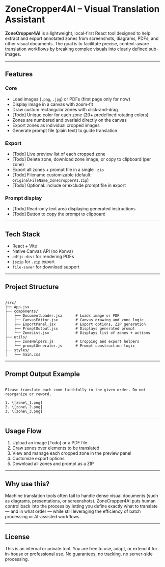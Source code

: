 # ZoneCropper4AI – Visual Translation Assistant

**ZoneCropper4AI** is a lightweight, local-first React tool designed to help extract and export annotated zones from screenshots, diagrams, PDFs, and other visual documents. The goal is to facilitate precise, context-aware translation workflows by breaking complex visuals into clearly defined sub-images.

---

## Features

### Core

- Load images (`.png`, `.jpg`) or PDFs (first page only for now)
- Display image in a canvas with zoom-fit
- Draw custom rectangular zones with click-and-drag
- [Todo] Unique color for each zone (20+ predefined rotating colors)
- Zones are numbered and overlaid directly on the canvas
- Export zones as individual cropped images
- Generate prompt file (plain text) to guide translation

### Export

- [Todo] Live preview list of each cropped zone
- [Todo] Delete zone, download zone image, or copy to clipboard (per zone)
- Export all zones + prompt file in a single `.zip`
- [Todo] Filename customizable (default: `originalFileName_zoneCropperAI.zip`)
- [Todo] Optional: include or exclude prompt file in export

### Prompt display

- [Todo] Read-only text area displaying generated instructions
- [Todo] Button to copy the prompt to clipboard

---

## Tech Stack

- React + Vite
- Native Canvas API (no Konva)
- `pdfjs-dist` for rendering PDFs
- `jszip` for `.zip` export
- `file-saver` for download support

---

## Project Structure

```

/src/
├── App.jsx
├── components/
│   ├── DocumentLoader.jsx      # Loads image or PDF
│   ├── CanvasEditor.jsx        # Canvas drawing and zone logic
│   ├── ExportPanel.jsx         # Export options, ZIP generation
│   ├── PromptOutput.jsx        # Displays generated prompt
│   └── ZoneList.jsx            # Displays list of zones + actions
├── utils/
│   ├── zoneHelpers.js          # Cropping and export helpers
│   └── promptGenerator.js      # Prompt construction logic
├── styles/
│   └── main.css

```

---

## Prompt Output Example

```

Please translate each zone faithfully in the given order. Do not reorganize or reword.

1. \[zone\_1.png]
2. \[zone\_2.png]
3. \[zone\_3.png]

```

---

## Usage Flow

1. Upload an image [Todo] or a PDF file
2. Draw zones over elements to be translated
3. View and manage each cropped zone in the preview panel
4. Customize export options
5. Download all zones and prompt as a ZIP

---

## Why use this?

Machine translation tools often fail to handle dense visual documents (such as diagrams, presentations, or screenshots). ZoneCropper4AI puts human control back into the process by letting you define exactly what to translate — and in what order — while still leveraging the efficiency of batch processing or AI-assisted workflows.

---

## License

This is an internal or private tool. You are free to use, adapt, or extend it for in-house or professional use. No guarantees, no tracking, no server-side processing.